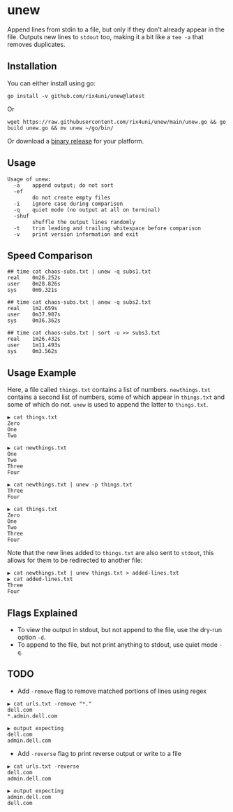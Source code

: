 # unew

Append lines from stdin to a file, but only if they don't already appear in the file.
Outputs new lines to `stdout` too, making it a bit like a `tee -a` that removes duplicates.

## Installation

You can either install using go:

```
go install -v github.com/rix4uni/unew@latest
```

Or
```
wget https://raw.githubusercontent.com/rix4uni/unew/main/unew.go && go build unew.go && mv unew ~/go/bin/
```

Or download a [binary release](https://github.com/rix4uni/unew/releases) for your platform.

## Usage
```
Usage of unew:
  -a    append output; do not sort
  -ef
        do not create empty files
  -i    ignore case during comparison
  -q    quiet mode (no output at all on terminal)
  -shuf
        shuffle the output lines randomly
  -t    trim leading and trailing whitespace before comparison
  -v    print version information and exit
```

## Speed Comparison
```
## time cat chaos-subs.txt | unew -q subs1.txt
real    0m26.252s
user    0m28.826s
sys     0m9.321s

## time cat chaos-subs.txt | anew -q subs2.txt
real    1m2.659s
user    0m37.907s
sys     0m36.362s

## time cat chaos-subs.txt | sort -u >> subs3.txt
real    1m26.432s
user    1m11.493s
sys     0m3.562s
```

## Usage Example

Here, a file called `things.txt` contains a list of numbers. `newthings.txt` contains a second
list of numbers, some of which appear in `things.txt` and some of which do not. `unew` is used
to append the latter to `things.txt`.


```
▶ cat things.txt
Zero
One
Two

▶ cat newthings.txt
One
Two
Three
Four

▶ cat newthings.txt | unew -p things.txt
Three
Four

▶ cat things.txt
Zero
One
Two
Three
Four

```

Note that the new lines added to `things.txt` are also sent to `stdout`, this allows for them to
be redirected to another file:

```
▶ cat newthings.txt | unew things.txt > added-lines.txt
▶ cat added-lines.txt
Three
Four
```

## Flags Explained

- To view the output in stdout, but not append to the file, use the dry-run option `-d`.
- To append to the file, but not print anything to stdout, use quiet mode `-q`.

## TODO
- Add `-remove` flag to remove matched portions of lines using regex
```
▶ cat urls.txt -remove "*."
dell.com
*.admin.dell.com

▶ output expecting
dell.com
admin.dell.com
```

- Add `-reverse` flag to print reverse output or write to a file
```
▶ cat urls.txt -reverse
dell.com
admin.dell.com

▶ output expecting
admin.dell.com
dell.com
```

